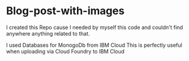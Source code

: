 # Blog-post-with-images

I created this Repo cause I needed by myself this code and couldn't find anywhere anything related to that. 

I used Databases for MonogoDb from IBM Cloud
This is perfectly useful when uploading via Cloud Foundry to IBM Cloud
